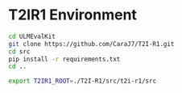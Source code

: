 # T2IR1 Environment

```bash
cd ULMEvalKit
git clone https://github.com/CaraJ7/T2I-R1.git
cd src
pip install -r requirements.txt
cd ..

export T2IR1_ROOT=./T2I-R1/src/t2i-r1/src
```
